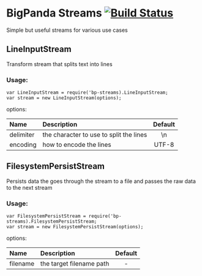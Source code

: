 # BigPanda Streams [![Build Status](https://travis-ci.org/bigpandaio/streams.svg?branch=develop)](https://travis-ci.org/bigpandaio/streams)

Simple but useful streams for various use cases

## LineInputStream

Transform stream that splits text into lines

### Usage:
```
var LineInputStream = require('bp-streams).LineInputStream;
var stream = new LineInputStream(options);
```

options:

| Name          | Description           | Default  |
| :------------ |:-------------| :-----:|
| delimiter     | the character to use to split the lines | \n |
| encoding      | how to encode the lines | UTF-8

## FilesystemPersistStream

Persists data the goes through the stream to a file and passes the raw data to the next stream

### Usage:
```
var FilesystemPersistStream = require('bp-streams).FilesystemPersistStream;
var stream = new FilesystemPersistStream(options);
```

options:

| Name          | Description           | Default  |
| :------------ |:-------------| :-----:|
| filename     | the target filename path | - |




